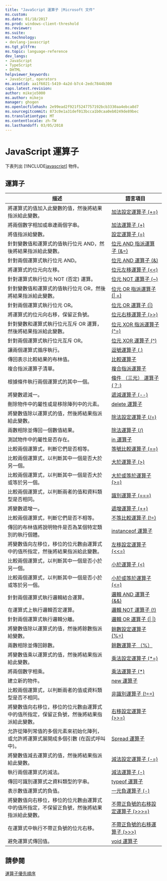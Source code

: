 ```yaml
---
title: "JavaScript 運算子 |Microsoft 文件"
ms.custom: 
ms.date: 01/18/2017
ms.prod: windows-client-threshold
ms.reviewer: 
ms.suite: 
ms.technology:
- devlang-javascript
ms.tgt_pltfrm: 
ms.topic: language-reference
dev_langs:
- JavaScript
- TypeScript
- DHTML
helpviewer_keywords:
- JavaScript, operators
ms.assetid: aa1f6021-5419-4a2d-b7c4-2edc7844b300
caps.latest.revision: 
author: mikejo5000
ms.author: mikejo
manager: ghogen
ms.openlocfilehash: 2e99ead2f921f5247757192bcb3330aa4ebca8d7
ms.sourcegitcommit: 873c0e1a31def013bcca1b0caa0eb0249de89bec
ms.translationtype: MT
ms.contentlocale: zh-TW
ms.lasthandoff: 03/05/2018
---
```

# <a name="javascript-operators"></a>JavaScript 運算子
下表列出 [!INCLUDE[javascript](../../javascript/includes/javascript-md.md)] 物件。  
  
## <a name="operators"></a>運算子  
  
|描述|語言項目|  
|-----------------|----------------------|  
|將運算式的值加入此變數的值，然後將結果指派給此變數。|[加法設定運算子 (+=)](../../javascript/reference/addition-assignment-operator-decrement-equal-javascript.md)|  
|將兩個數字相加或串連兩個字串。|[加法運算子 (+)](../../javascript/reference/addition-operator-decrement-javascript.md)|  
|將值指派給變數。|[設定運算子 (=)](../../javascript/reference/assignment-operator-decrement-equal-javascript.md)|  
|針對變數值和運算式的值執行位元 AND，然後將結果指派給此變數。|[位元 AND 指派運算子 (&=)](../../javascript/reference/bitwise-and-assignment-operator-decrement-equal-javascript.md)|  
|針對兩個運算式執行位元 AND。|[位元 AND 運算子 (&)](../../javascript/reference/bitwise-and-operator-decrement-javascript.md)|  
|將運算式的位元向左移。|[位元左移運算子 (<\<)](../../javascript/reference/bitwise-left-shift-operator-decrement-javascript.md)|  
|針對運算式執行位元 NOT (否定) 運算。|[位元 NOT 運算子 (~)](../../javascript/reference/bitwise-not-operator-decrement-tilde-javascript.md)|  
|針對變數值和運算式的值執行位元 OR，然後將結果指派給此變數。|[位元 OR 指派運算子 (&#124; =)](../../javascript/reference/bitwise-or-assignment-operator-decrement-equal-javascript.md)|  
|針對兩個運算式執行位元 OR。|[位元 OR 運算子 (&#124;)](../../javascript/reference/bitwise-or-operator-decrement-javascript.md)|  
|將運算式的位元向右移，保留正負號。|[位元右移運算子 (>>)](../../javascript/reference/bitwise-right-shift-operator-decrement-javascript.md)|  
|針對變數和運算式執行位元互斥 OR 運算，然後將結果指派給此變數。|[位元 XOR 指派運算子 (^=)](../../javascript/reference/bitwise-xor-assignment-operator-decrement-hat-equal-javascript.md)|  
|針對兩個運算式執行位元互斥 OR。|[位元 XOR 運算子 (^)](../../javascript/reference/bitwise-xor-operator-decrement-hat-javascript.md)|  
|讓兩個運算式循序執行。|[逗號運算子 (,)](../../javascript/reference/comma-operator-decrement-javascript.md)|  
|傳回表示比較結果的布林值。|[比較運算子](../../javascript/reference/comparison-operators-javascript.md)|  
|複合指派運算子清單。|[複合指派運算子](../../javascript/reference/compound-assignment-operators-javascript.md)|  
|根據條件執行兩個運算式的其中一個。|[條件 （三元） 運算子 (？:)](../../javascript/reference/conditional-ternary-operator-decrement-javascript.md)|  
|將變數遞減一。|[遞減運算子 (--)](../../javascript/reference/increment-and-decrement-operators-javascript.md)|  
|刪除物件中的屬性或是移除陣列中的元素。|[delete 運算子](../../javascript/reference/delete-operator-decrementjavascript.md)|  
|將變數值除以運算式的值，然後將結果指派給此變數。|[除法設定運算子 (/=)](../../javascript/reference/division-assignment-operator-decrement-equal-javascript.md)|  
|兩數相除並傳回一個數值結果。|[除法運算子 (/)](../../javascript/reference/division-operator-decrement-javascript.md)|  
|測試物件中的屬性是否存在。|[in 運算子](../../javascript/reference/in-operator-decrementjavascript.md)|  
|比較兩個運算式，判斷它們是否相等。|[等號比較運算子 (==)](../../javascript/reference/comparison-operators-javascript.md)|  
|比較兩個運算式，以判斷其中一個是否大於另一個。|[大於運算子 (>)](../../javascript/reference/comparison-operators-javascript.md)|  
|比較兩個運算式，以判斷其中一個是否大於或等於另一個。|[大於或等於運算子 (>=)](../../javascript/reference/comparison-operators-javascript.md)|  
|比較兩個運算式，以判斷兩者的值和資料類型是否相同。|[識別運算子 (===)](../../javascript/reference/comparison-operators-javascript.md)|  
|將變數遞增一。|[遞增運算子 (++)](../../javascript/reference/increment-and-decrement-operators-javascript.md)|  
|比較兩個運算式，判斷它們是否不相等。|[不等比較運算子 (!=)](../../javascript/reference/comparison-operators-javascript.md)|  
|傳回的布林值將說明物件是否為某個特定類別的執行個體。|[instanceof 運算子](../../javascript/reference/instanceof-operator-decrementjavascript.md)|  
|將變數值向左移位，移位的位元數由運算式中的值所指定，然後將結果指派給此變數。|[左移設定運算子 (<<=)](../../javascript/reference/left-shift-assignment-operator-decrement-equal-javascript.md)|  
|比較兩個運算式，以判斷其中一個是否小於另一個。|[小於運算子 (<)](../../javascript/reference/comparison-operators-javascript.md)|  
|比較兩個運算式，以判斷其中一個是否小於或等於另一個。|[小於或等於運算子 (\<=)](../../javascript/reference/comparison-operators-javascript.md)|  
|針對兩個運算式執行邏輯結合運算。|[邏輯 AND 運算子 (&&)](../../javascript/reference/logical-and-operator-decrement-javascript.md)|  
|在運算式上執行邏輯否定運算。|[邏輯 NOT 運算子 (!)](../../javascript/reference/logical-not-operator-decrement-exclpt-javascript.md)|  
|針對兩個運算式執行邏輯分離。|[邏輯 OR 運算子 (&#124; &#124;)](../../javascript/reference/logical-or-operator-decrement-javascript.md)|  
|將變數值除以運算式的值，然後將餘數指派給變數。|[餘數設定運算子 (%=)](../../javascript/reference/modulus-assignment-operator-decrement-javascript.md)|  
|兩數相除並傳回餘數。|[餘數運算子 （%）](../../javascript/reference/modulus-operator-decrementjavascript.md)|  
|將變數值乘以運算式的值，然後將結果指派給此變數。|[乘法設定運算子 (*=)](../../javascript/reference/multiplication-assignment-operator-decrement-equal-javascript.md)|  
|將兩個數字相乘。|[乘法運算子 (*)](../../javascript/reference/multiplication-operator-decrement-javascript.md)|  
|建立新的物件。|[new 運算子](../../javascript/reference/new-operator-decrementjavascript.md)|  
|比較兩個運算式，以判斷兩者的值或資料類型是否不相同。|[非識別運算子 (!==)](../../javascript/reference/comparison-operators-javascript.md)|  
|將變數值向右移位，移位的位元數由運算式中的值所指定，保留正負號，然後將結果指派給此變數。|[右移設定運算子 (>>=)](../../javascript/reference/right-shift-assignment-operator-decrement-equal-javascript.md)|  
|允許從陣列常值的多個元素來初始化陣列，或允許將運算式展開成多個引數 (在函式呼叫中)。|[Spread 運算子](../../javascript/reference/spread-operator-decrement-dot-dot-dot-javascript.md)|  
|將變數值減去運算式的值，然後將結果指派給此變數。|[減法設定運算子 (-=)](../../javascript/reference/subtraction-assignment-operator-decrement-equal-javascript.md)|  
|執行兩個運算式的減法。|[減法運算子 (-)](../../javascript/reference/subtraction-operator-decrement-javascript.md)|  
|傳回可識別運算式之資料類型的字串。|[typeof 運算子](../../javascript/reference/typeof-operator-decrementjavascript.md)|  
|表示數值運算式的負值。|[一元負運算子 (-)](../../javascript/reference/subtraction-operator-decrement-javascript.md)|  
|將變數值向右移位，移位的位元數由運算式中的值所指定，不保留正負號，然後將結果指派給此變數。|[不帶正負號的右移設定運算子 (>>>=)](../../javascript/reference/unsigned-right-shift-assignment-operator-decrement-equal-javascript.md)|  
|在運算式中執行不帶正負號的位元右移。|[不帶正負號的右移運算子 (>>>)](../../javascript/reference/unsigned-right-shift-operator-decrement-javascript.md)|  
|避免運算式傳回值。|[void 運算子](../../javascript/reference/void-operator-decrementjavascript.md)|  
  
## <a name="see-also"></a>請參閱  
 [運算子優先順序](../../javascript/operator-subtractprecedence-javascript.md)